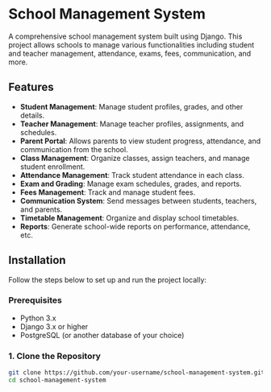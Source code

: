# School Management System

A comprehensive school management system built using Django. This project allows schools to manage various functionalities including student and teacher management, attendance, exams, fees, communication, and more.

## Features

- **Student Management**: Manage student profiles, grades, and other details.
- **Teacher Management**: Manage teacher profiles, assignments, and schedules.
- **Parent Portal**: Allows parents to view student progress, attendance, and communication from the school.
- **Class Management**: Organize classes, assign teachers, and manage student enrollment.
- **Attendance Management**: Track student attendance in each class.
- **Exam and Grading**: Manage exam schedules, grades, and reports.
- **Fees Management**: Track and manage student fees.
- **Communication System**: Send messages between students, teachers, and parents.
- **Timetable Management**: Organize and display school timetables.
- **Reports**: Generate school-wide reports on performance, attendance, etc.

## Installation

Follow the steps below to set up and run the project locally:

### Prerequisites

- Python 3.x
- Django 3.x or higher
- PostgreSQL (or another database of your choice)

### 1. Clone the Repository

```bash
git clone https://github.com/your-username/school-management-system.git
cd school-management-system
```